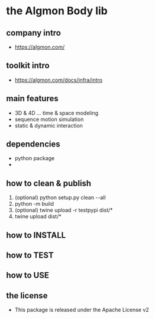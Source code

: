 # the Algmon Body lib

## company intro

* https://algmon.com/

## **toolkit intro**

* https://algmon.com/docs/infra/intro

## main features

* 3D & 4D ... time & space modeling
* sequence motion simulation
* static & dynamic interaction

## dependencies

* python package
* 

## how to clean & publish

1. (optional) python setup.py clean --all
2. python -m build
3. (optional) twine upload -r testpypi dist/*
4. twine upload dist/*

## how to INSTALL

## how to TEST

## how to USE

## the license

* This package is released under the Apache License v2
